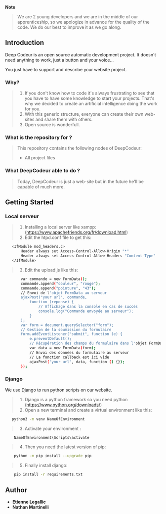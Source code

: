 **Note**
> We are 2 young developers and we are in the middle of our apprenticeship, so we apologize in advance for the quality of the code. We do our best to improve it as we go along.

## Introduction
Deep Codeur is an open source automatic development project. It doesn't need anything to work, just a button and your voice...

You just have to support and describe your website project.

### Why?

> 1. If you don't know how to code it's always frustrating to see that you have to have some knowledge to start your projects. That's why we decided to create an artificial intelligence doing the work for you.
> 2. With this generic structure, everyone can create their own web-sites and share them with others.
> 3. Open source is wonderfull.

### What is the repository for ?
> This repository contains the following nodes of DeepCodeur:
> - All project files

### What DeepCodeur able to do ?
> Today, DeepCodeur is just a web-site but in the future he'll be capable of much more.

## Getting Started
 ### Local serveur
 > 1. Installing a local server like xampp: (https://www.apachefriends.org/fr/download.html)
 > 2. Edit the htpd.conf file to get this:
 ```sh
    <IfModule mod_headers.c>
        Header always set Access-Control-Allow-Origin "*"
        Header always set Access-Control-Allow-Headers "Content-Type"
    </IfModule>
 ```
 > 3. Edit the upload.js like this:
 ```sh
        var commande = new FormData();
        commande.append("couleur", "rouge");
        commande.append("pointure", "43");
        // Envoi de l'objet FormData au serveur
        ajaxPost("your url", commande,
            function (reponse) {
                // Affichage dans la console en cas de succès
                console.log("Commande envoyée au serveur");
            }
        );
        var form = document.querySelector("form");
        // Gestion de la soumission du formulaire
        form.addEventListener("submit", function (e) {
            e.preventDefault();
            // Récupération des champs du formulaire dans l'objet FormData
            var data = new FormData(form);
            // Envoi des données du formulaire au serveur
            // La fonction callback est ici vide
            ajaxPost("your url", data, function () {});
        });
 ```

 ### Django
 We use Django to run python scripts on our website.
 > 1. Django is a python framework so you need python (https://www.python.org/downloads/)
 > 2. Open a new terminal and create a virtual environment like this:
 ```sh
    python3 -m venv NameOfEnvironment
  ```
> 3. Activate your environment :
```sh
    NameOfEnvironment\Scripts\activate
```
> 4. Then you need the latest version of pip:
```sh
    python -m pip install --upgrade pip
```
> 5. Finally install django:
```sh
    pip install -r requirements.txt
```
## Author
- **Etienne Legallic**
- **Nathan Martinelli**